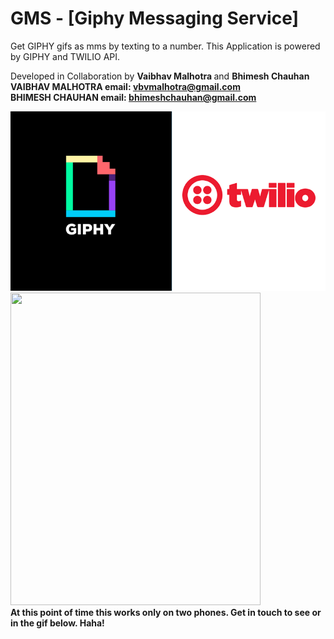 # GMS - [Giphy Messaging Service]
Get GIPHY gifs as mms by texting to a number.
This Application is powered by GIPHY and TWILIO API.

Developed in Collaboration by <strong> Vaibhav Malhotra </strong> and <strong> Bhimesh Chauhan <strong>
<br/>VAIBHAV MALHOTRA 
email: vbvmalhotra@gmail.com <br/>
BHIMESH CHAUHAN
email: bhimeshchauhan@gmail.com


![](./twif.png)
<img src="output.gif" width="400px" height="500px"/>
<br/>
At this point of time this works only on two phones. Get in touch to see or in the gif below. Haha!
